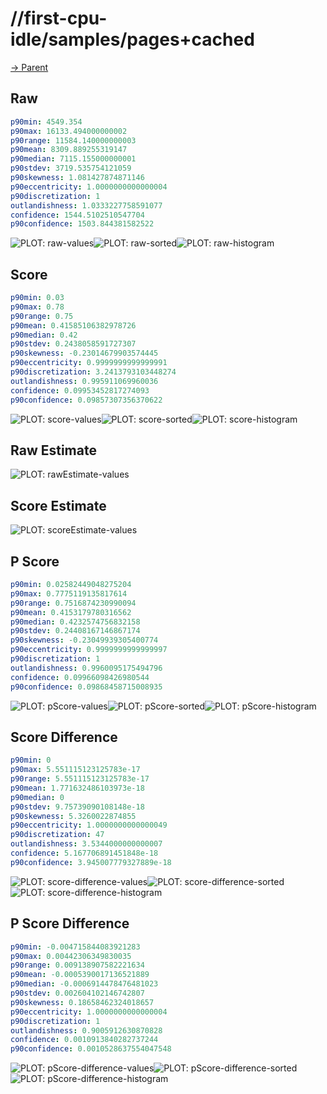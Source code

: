 
# //first-cpu-idle/samples/pages+cached

[→ Parent](../..)


## Raw


```yaml
p90min: 4549.354
p90max: 16133.494000000002
p90range: 11584.140000000003
p90mean: 8309.889255319147
p90median: 7115.155000000001
p90stdev: 3719.535754121059
p90skewness: 1.081427874871146
p90eccentricity: 1.0000000000000004
p90discretization: 1
outlandishness: 1.0333227758591077
confidence: 1544.5102510547704
p90confidence: 1503.844381582522

```

![PLOT: raw-values](./raw/values.svg)![PLOT: raw-sorted](./raw/sorted.svg)![PLOT: raw-histogram](./raw/histogram.svg)
## Score


```yaml
p90min: 0.03
p90max: 0.78
p90range: 0.75
p90mean: 0.41585106382978726
p90median: 0.42
p90stdev: 0.2438058591727307
p90skewness: -0.23014679903574445
p90eccentricity: 0.9999999999999991
p90discretization: 3.2413793103448274
outlandishness: 0.995911069960036
confidence: 0.09953452817274093
p90confidence: 0.09857307356370622

```

![PLOT: score-values](./score/values.svg)![PLOT: score-sorted](./score/sorted.svg)![PLOT: score-histogram](./score/histogram.svg)
## Raw Estimate

![PLOT: rawEstimate-values](./rawEstimate/values.svg)
## Score Estimate

![PLOT: scoreEstimate-values](./scoreEstimate/values.svg)
## P Score


```yaml
p90min: 0.02582449048275204
p90max: 0.7775119135817614
p90range: 0.7516874230990094
p90mean: 0.4153179780316562
p90median: 0.4232574756832158
p90stdev: 0.24408167146867174
p90skewness: -0.23049939305400774
p90eccentricity: 0.9999999999999997
p90discretization: 1
outlandishness: 0.9960095175494796
confidence: 0.09966098426980544
p90confidence: 0.09868458715008935

```

![PLOT: pScore-values](./pScore/values.svg)![PLOT: pScore-sorted](./pScore/sorted.svg)![PLOT: pScore-histogram](./pScore/histogram.svg)
## Score Difference


```yaml
p90min: 0
p90max: 5.551115123125783e-17
p90range: 5.551115123125783e-17
p90mean: 1.771632486103973e-18
p90median: 0
p90stdev: 9.75739090108148e-18
p90skewness: 5.3260022874855
p90eccentricity: 1.0000000000000049
p90discretization: 47
outlandishness: 3.5344000000000007
confidence: 5.167706891451848e-18
p90confidence: 3.945007779327889e-18

```

![PLOT: score-difference-values](./score-difference/values.svg)![PLOT: score-difference-sorted](./score-difference/sorted.svg)![PLOT: score-difference-histogram](./score-difference/histogram.svg)
## P Score Difference


```yaml
p90min: -0.004715844083921283
p90max: 0.00442306349830035
p90range: 0.009138907582221634
p90mean: -0.0005390017136521889
p90median: -0.0006914478476481023
p90stdev: 0.002604102146742807
p90skewness: 0.18658462324018657
p90eccentricity: 1.0000000000000004
p90discretization: 1
outlandishness: 0.9005912630870828
confidence: 0.0010913840282737244
p90confidence: 0.0010528637554047548

```

![PLOT: pScore-difference-values](./pScore-difference/values.svg)![PLOT: pScore-difference-sorted](./pScore-difference/sorted.svg)![PLOT: pScore-difference-histogram](./pScore-difference/histogram.svg)